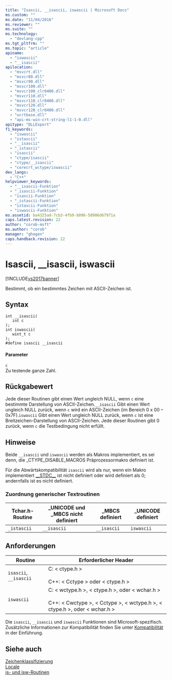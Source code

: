 ```yaml
---
title: "Isascii, __isascii, iswascii | Microsoft Docs"
ms.custom: ""
ms.date: "11/04/2016"
ms.reviewer: ""
ms.suite: ""
ms.technology: 
  - "devlang-cpp"
ms.tgt_pltfrm: ""
ms.topic: "article"
apiname: 
  - "iswascii"
  - "__isascii"
apilocation: 
  - "msvcrt.dll"
  - "msvcr80.dll"
  - "msvcr90.dll"
  - "msvcr100.dll"
  - "msvcr100_clr0400.dll"
  - "msvcr110.dll"
  - "msvcr110_clr0400.dll"
  - "msvcr120.dll"
  - "msvcr120_clr0400.dll"
  - "ucrtbase.dll"
  - "api-ms-win-crt-string-l1-1-0.dll"
apitype: "DLLExport"
f1_keywords: 
  - "iswascii"
  - "istascii"
  - "__isascii"
  - "_istascii"
  - "isascii"
  - "ctype/isascii"
  - "ctype/__isascii"
  - "corecrt_wctype/iswascii"
dev_langs: 
  - "C++"
helpviewer_keywords: 
  - "__isascii-Funktion"
  - "_isascii-Funktion"
  - "isascii-Funktion"
  - "_istascii-Funktion"
  - "istascii-Funktion"
  - "iswascii-Funktion"
ms.assetid: ba4325ad-7cb3-4fb9-b096-58906d67971a
caps.latest.revision: 22
author: "corob-msft"
ms.author: "corob"
manager: "ghogen"
caps.handback.revision: 22
---
```

# Isascii, __isascii, iswascii
[!INCLUDE[vs2017banner](../../assembler/inline/includes/vs2017banner.md)]

Bestimmt, ob ein bestimmtes Zeichen mit ASCII\-Zeichen ist.  
  
## Syntax  
  
```  
int __isascii(   
   int c   
);  
int iswascii(   
   wint_t c   
);  
#define isascii __isascii  
```  
  
#### Parameter  
 `c`  
 Zu testende ganze Zahl.  
  
## Rückgabewert  
 Jede dieser Routinen gibt einen Wert ungleich NULL, wenn `c` eine bestimmte Darstellung von ASCII\-Zeichen.`__isascii` Gibt einen Wert ungleich NULL zurück, wenn `c` wird ein ASCII\-Zeichen \(im Bereich 0 x 00 – 0x7F\).`iswascii` Gibt einen Wert ungleich NULL zurück, wenn `c` ist eine Breitzeichen\-Darstellung von ASCII\-Zeichen. Jede dieser Routinen gibt 0 zurück, wenn `c` die Testbedingung nicht erfüllt.  
  
## Hinweise  
 Beide `__isascii` und `iswascii` werden als Makros implementiert, es sei denn, die \_CTYPE\_DISABLE\_MACROS Präprozessormakro definiert ist.  
  
 Für die Abwärtskompatibilität `isascii` wird als nur, wenn ein Makro implementiert [\_\_STDC\_\_](../../preprocessor/predefined-macros.md) ist nicht definiert oder wird definiert als 0; andernfalls ist es nicht definiert.  
  
### Zuordnung generischer Textroutinen  
  
|Tchar.h\-Routine|\_UNICODE und \_MBCS nicht definiert|\_MBCS definiert|\_UNICODE definiert|  
|----------------------|------------------------------------------|----------------------|-------------------------|  
|`_istascii`|`__isascii`|`__isascii`|`iswascii`|  
  
## Anforderungen  
  
|Routine|Erforderlicher Header|  
|-------------|---------------------------|  
|`isascii`, `__isascii`|C: \< ctype.h \><br /><br /> C\+\+: \< Cctype \> oder \< ctype.h \>|  
|`iswascii`|C: \< wctype.h \>, \< ctype.h \>, oder \< wchar.h \><br /><br /> C\+\+: \< Cwctype \>, \< Cctype \>, \< wctype.h \>, \< ctype.h \>, oder \< wchar.h \>|  
  
 Die `isascii`, `__isascii` und `iswascii` Funktionen sind Microsoft\-spezifisch. Zusätzliche Informationen zur Kompatibilität finden Sie unter [Kompatibilität](../../c-runtime-library/compatibility.md) in der Einführung.  
  
## Siehe auch  
 [Zeichenklassifizierung](../../c-runtime-library/character-classification.md)   
 [Locale](../../c-runtime-library/locale.md)   
 [is\- und isw\-Routinen](../../c-runtime-library/is-isw-routines.md)